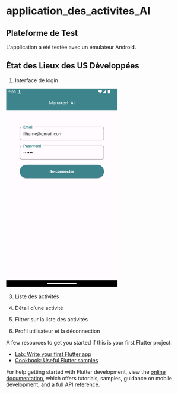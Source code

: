 # application_des_activites_AI


## Plateforme de Test

L'application a été testée avec un émulateur Android.

## État des Lieux des US Développées
1. Interface de login
<img src="assets/images/login.png" alt="login" width="300" />

3. Liste des activités
   
5. Détail d’une activité
   
7. Filtrer sur la liste des activités
   
9. Profil utilisateur et la déconnection


   
A few resources to get you started if this is your first Flutter project:

- [Lab: Write your first Flutter app](https://docs.flutter.dev/get-started/codelab)
- [Cookbook: Useful Flutter samples](https://docs.flutter.dev/cookbook)

For help getting started with Flutter development, view the
[online documentation](https://docs.flutter.dev/), which offers tutorials,
samples, guidance on mobile development, and a full API reference.
